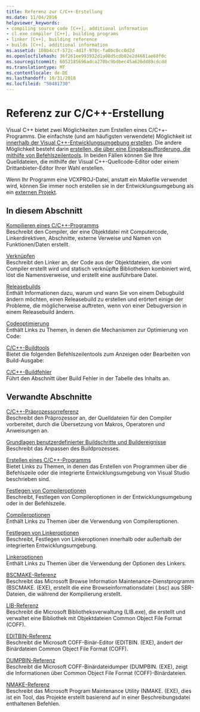 ```yaml
---
title: Referenz zur C/C++-Erstellung
ms.date: 11/04/2016
helpviewer_keywords:
- compiling source code [C++], additional information
- cl.exe compiler [C++], building programs
- linker [C++], building reference
- builds [C++], additional information
ms.assetid: 100b4ccf-572c-4d1f-970c-fa0bc0cc0d2d
ms.openlocfilehash: 36f261ee993932d1a08d5cdb02e2d4681ae60f0c
ms.sourcegitcommit: 6052185696adca270bc9bdbec45a626dd89cdcdd
ms.translationtype: MT
ms.contentlocale: de-DE
ms.lasthandoff: 10/31/2018
ms.locfileid: "50481730"
---
```

# <a name="cc-building-reference"></a>Referenz zur C/C++-Erstellung

Visual C++ bietet zwei Möglichkeiten zum Erstellen eines C/C++-Programms. Die einfachste (und am häufigsten verwendete) Möglichkeit ist [innerhalb der Visual C++-Entwicklungsumgebung erstellen](../../ide/building-cpp-projects-in-visual-studio.md). Die andere Möglichkeit besteht darin [erstellen, die über eine Eingabeaufforderung, die mithilfe von Befehlszeilentools](../../build/building-on-the-command-line.md). In beiden Fällen können Sie Ihre Quelldateien, die mithilfe der Visual C++-Quellcode-Editor oder einem Drittanbieter-Editor Ihrer Wahl erstellen.

Wenn Ihr Programm eine VCXPROJ-Datei, anstatt ein Makefile verwendet wird, können Sie immer noch erstellen sie in der Entwicklungsumgebung als ein [externen Projekt](../../ide/building-external-projects.md).

## <a name="in-this-section"></a>In diesem Abschnitt

[Kompilieren eines C/C++-Programms](../../build/reference/compiling-a-c-cpp-program.md)<br/>
Beschreibt den Compiler, der eine Objektdatei mit Computercode, Linkerdirektiven, Abschnitte, externe Verweise und Namen von Funktionen/Daten erstellt.

[Verknüpfen](../../build/reference/linking.md)<br/>
Beschreibt den Linker an, der Code aus der Objektdateien, die vom Compiler erstellt wird und statisch verknüpfte Bibliotheken kombiniert wird, löst die Namensverweise, und erstellt eine ausführbare Datei.

[Releasebuilds](../../build/reference/release-builds.md)<br/>
Enthält Informationen dazu, warum und wann Sie von einem Debugbuild ändern möchten, einen Releasebuild zu erstellen und erörtert einige der Probleme, die möglicherweise auftreten, wenn von einer Debugversion in einem Releasebuild ändern.

[Codeoptimierung](../../build/reference/optimizing-your-code.md)<br/>
Enthält Links zu Themen, in denen die Mechanismen zur Optimierung von Code:

[C/C++-Buildtools](../../build/reference/c-cpp-build-tools.md)<br/>
Bietet die folgenden Befehlszeilentools zum Anzeigen oder Bearbeiten von Build-Ausgabe:

[C/C++-Buildfehler](../../error-messages/compiler-errors-1/c-cpp-build-errors.md)<br/>
Führt den Abschnitt über Build Fehler in der Tabelle des Inhalts an.

## <a name="related-sections"></a>Verwandte Abschnitte

[C/C++-Präprozessorreferenz](../../preprocessor/c-cpp-preprocessor-reference.md)<br/>
Beschreibt den Präprozessor an, der Quelldateien für den Compiler vorbereitet, durch die Übersetzung von Makros, Operatoren und Anweisungen an.

[Grundlagen benutzerdefinierter Buildschritte und Buildereignisse](../../ide/understanding-custom-build-steps-and-build-events.md)<br/>
Beschreibt das Anpassen des Buildprozesses.

[Erstellen eines C/C++-Programms](../../build/building-c-cpp-programs.md)<br/>
Bietet Links zu Themen, in denen das Erstellen von Programmen über die Befehlszeile oder die integrierte Entwicklungsumgebung von Visual Studio beschrieben sind.

[Festlegen von Compileroptionen](../../build/reference/setting-compiler-options.md)<br/>
Beschreibt, Festlegen von Compileroptionen in der Entwicklungsumgebung oder in der Befehlszeile.

[Compileroptionen](../../build/reference/compiler-options.md)<br/>
Enthält Links zu Themen über die Verwendung von Compileroptionen.

[Festlegen von Linkeroptionen](../../build/reference/setting-linker-options.md)<br/>
Beschreibt, Festlegen von Linkeroptionen innerhalb oder außerhalb der integrierten Entwicklungsumgebung.

[Linkeroptionen](../../build/reference/linker-options.md)<br/>
Enthält Links zu Themen über die Verwendung der Optionen des Linkers.

[BSCMAKE-Referenz](../../build/reference/bscmake-reference.md)<br/>
Beschreibt das Microsoft Browse Information Maintenance-Dienstprogramm (BSCMAKE. (EXE), erstellt die eine Browseinformationsdatei (.bsc) aus SBR-Dateien, die während der Kompilierung erstellt.

[LIB-Referenz](../../build/reference/lib-reference.md)<br/>
Beschreibt die Microsoft Bibliotheksverwaltung (LIB.exe), die erstellt und verwaltet eine Bibliothek mit Objektdateien Common Object File Format (COFF).

[EDITBIN-Referenz](../../build/reference/editbin-reference.md)<br/>
Beschreibt die Microsoft COFF-Binär-Editor (EDITBIN. (EXE), ändert der Binärdateien Common Object File Format (COFF).

[DUMPBIN-Referenz](../../build/reference/dumpbin-reference.md)<br/>
Beschreibt die Microsoft COFF-Binärdateidumper (DUMPBIN. (EXE), zeigt die Informationen über Common Object File Format (COFF)-Binärdateien.

[NMAKE-Referenz](../../build/nmake-reference.md)<br/>
Beschreibt das Microsoft Program Maintenance Utility (NMAKE. (EXE), dies ist ein Tool, das Projekte erstellt basierend auf in einer Beschreibungsdatei enthaltenen Befehlen.